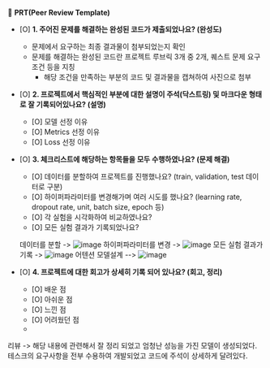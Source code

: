 🔑 **PRT(Peer Review Template)**

- [O]  **1. 주어진 문제를 해결하는 완성된 코드가 제출되었나요? (완성도)**
    - 문제에서 요구하는 최종 결과물이 첨부되었는지 확인
    - 문제를 해결하는 완성된 코드란 프로젝트 루브릭 3개 중 2개, 
    퀘스트 문제 요구조건 등을 지칭
        - 해당 조건을 만족하는 부분의 코드 및 결과물을 캡쳐하여 사진으로 첨부

- [O]  **2. 프로젝트에서 핵심적인 부분에 대한 설명이 주석(닥스트링) 및 마크다운 형태로 잘 기록되어있나요? (설명)**
    - [O]  모델 선정 이유
    - [O]  Metrics 선정 이유
    - [O]  Loss 선정 이유

- [O]  **3. 체크리스트에 해당하는 항목들을 모두 수행하였나요? (문제 해결)**
    - [O]  데이터를 분할하여 프로젝트를 진행했나요? (train, validation, test 데이터로 구분)
    - [O]  하이퍼파라미터를 변경해가며 여러 시도를 했나요? (learning rate, dropout rate, unit, batch size, epoch 등)
    - [O]  각 실험을 시각화하여 비교하였나요?
    - [O]  모든 실험 결과가 기록되었나요?
 
    데이터를 분할 ->  ![image](https://github.com/minkj1992/ai/assets/58682424/a2a03f7f-dff8-4a80-a034-4f8c3791db7a)
    하이퍼파라미터를 변경 ->  ![image](https://github.com/minkj1992/ai/assets/58682424/fdb2466c-6543-4e48-8b57-e4daf8c2745f)
    모든 실험 결과가 기록 -> ![image](https://github.com/minkj1992/ai/assets/58682424/9832856f-0a2e-4ce9-b7ac-91249ec8e341)
    어텐션 모델설계 --> ![image](https://github.com/minkj1992/ai/assets/58682424/aeb785af-4668-4337-be9f-0dc436be5858)


- [O]  **4. 프로젝트에 대한 회고가 상세히 기록 되어 있나요? (회고, 정리)**
    - [O]  배운 점
    - [O]  아쉬운 점
    - [O]  느낀 점
    - [O]  어려웠던 점
    - 

 리뷰 -> 해당 내용에 관련해서 잘 정리 되었고 엄청난 성능을 가진 모델이 생성되었다. 테스크의 요구사항을 전부 수용하여 개발되었고 코드에 주석이 상세하게 달려있다.
